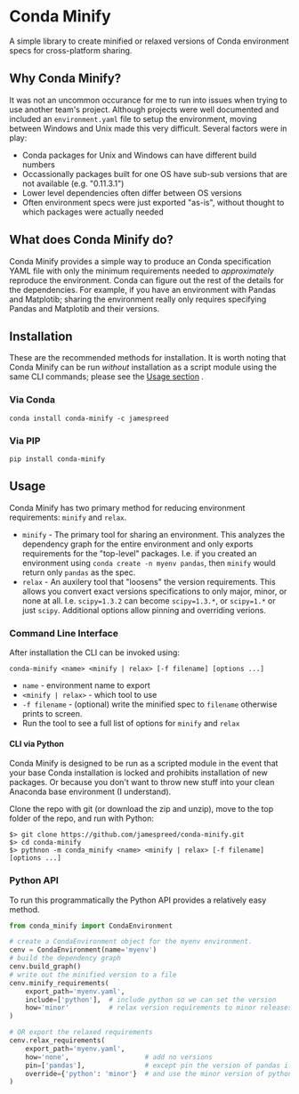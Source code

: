 # Conda Minify
A simple library to create minified or relaxed versions of Conda environment specs for cross-platform sharing.  

## Why Conda Minify?
It was not an uncommon occurance for me to run into issues when trying to use another team's project.  Although projects were well documented and included an `environment.yaml` file to setup the environment, moving between Windows and Unix made this very difficult.  Several factors were in play:
- Conda packages for Unix and Windows can have different build numbers
- Occassionally packages built for one OS have sub-sub versions that are not available (e.g. "0.11.3.1")
- Lower level dependencies often differ between OS versions
- Often environment specs were just exported "as-is", without thought to which packages were actually needed

## What does Conda Minify do?
Conda Minify provides a simple way to produce an Conda specification YAML file with only the minimum requirements needed to *approximately* reproduce the environment.  Conda can figure out the rest of the details for the dependencies.  For example, if you have an environment with Pandas and Matplotib; sharing the environment really only requires specifying Pandas and Matplotib and their versions.

## Installation
These are the recommended methods for installation.  It is worth noting that Conda Minify can be run *without* installation as a script module using the same CLI commands; please see the [Usage section](####cli-via-python) .
### Via Conda
    conda install conda-minify -c jamespreed
### Via PIP
    pip install conda-minify

## Usage
Conda Minify has two primary method for reducing environment requirements: `minify` and `relax`.  
- `minify` - The primary tool for sharing an environment.  This analyzes the dependency graph for the entire environment and only exports requirements for the "top-level" packages.  I.e. if you created an environment using `conda create -n myenv pandas`, then `minify` would return only `pandas` as the spec.  
- `relax` - An auxilery tool that "loosens" the version requirements.  This allows you convert exact versions specifications to only major, minor, or none at all.  I.e. `scipy=1.3.2` can become `scipy=1.3.*`, or `scipy=1.*` or just `scipy`.  Additional options allow pinning and overriding verions.
### Command Line Interface
After installation the CLI can be invoked using:

    conda-minify <name> <minify | relax> [-f filename] [options ...]

- `name` - environment name to export
- `<minify | relax>` - which tool to use
- `-f filename` - (optional) write the minified spec to `filename` otherwise prints to screen.
- Run the tool to see a full list of options for `minify` and `relax`

#### CLI via Python
Conda Minify is designed to be run as a scripted module in the event that your base Conda installation is locked and prohibits installation of new packages.  Or because you don't want to throw new stuff into your clean Anaconda base environment (I understand).

Clone the repo with git (or download the zip and unzip), move to the top folder of the repo, and run with Python:
```
$> git clone https://github.com/jamespreed/conda-minify.git
$> cd conda-minify
$> pythnon -m conda_minify <name> <minify | relax> [-f filename] [options ...]
```
### Python API
To run this programmatically the Python API provides a relatively easy method.
```python
from conda_minify import CondaEnvironment

# create a CondaEnvironment object for the myenv environment.
cenv = CondaEnvironment(name='myenv')
# build the dependency graph
cenv.build_graph()
# write out the minified version to a file
cenv.minify_requirements(
    export_path='myenv.yaml',
    include=['python'],  # include python so we can set the version
    how='minor'          # relax version requirements to minor releases
)

# OR export the relaxed requirements
cenv.relax_requirements(
    export_path='myenv.yaml',
    how='none',                   # add no versions
    pin=['pandas'],               # except pin the version of pandas i.e. 0.25.3
    override={'python': 'minor'}  # and use the minor version of python i.e. 3.7.*
)
```
